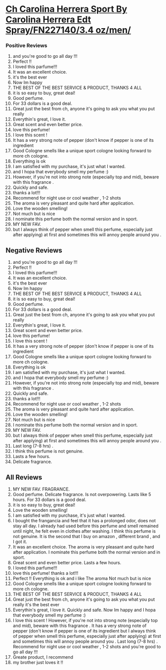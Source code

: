 # [Ch Carolina Herrera Sport By Carolina Herrera Edt Spray/FN227140/3.4 oz/men/](https://products.checkmycream.com/products/Ch-Carolina-Herrera-Sport-By-Carolina-Herrera-Edt-SprayFN2271403.4-ozmen.html)

### Positive Reviews

<ol>
      <li>and you&#x27;re good to go all day !!!</li>
      <li>Perfect !!</li>
      <li>I loved this parfume!!!</li>
      <li>It was an excellent choice.</li>
      <li>it&#x27;s the best ever</li>
      <li>Now Im happy</li>
      <li>THE BEST OF THE BEST SERVICE &amp; PRODUCT, THANKS 4 ALL</li>
      <li>it is so easy to buy, great deal!</li>
      <li>Good perfume.</li>
      <li>For 33 dollars is a good deal.</li>
      <li>Great just the best from ch, anyone it&#x27;s going to ask you what you put really</li>
      <li>Everythin&#x27;s great, I love it.</li>
      <li>Great scent and even better price.</li>
      <li>love this perfume!</li>
      <li>I love this scent !</li>
      <li>It has a very strong note of pepper (don&#x27;t know if pepper is one of its ingredient</li>
      <li>Good Cologne smells like a unique sport cologne looking forward to more ch cologne.</li>
      <li>Everything is ok</li>
      <li>I am satisfied with my purchase, it&#x27;s just what I wanted.</li>
      <li>and I hopa that everybody smell my perfume :)</li>
      <li>However, if you&#x27;re not into strong note (especially top and mid), beware with this fragrance .</li>
      <li>Quickly and safe.</li>
      <li>thanks a lot!!!</li>
      <li>Recommend for night use or cool weather , 1-2 shots</li>
      <li>The aroma is very pleasant and quite hard after application.</li>
      <li>Love the wooden smelling!</li>
      <li>Not much but is nice</li>
      <li>I nominate this perfume both the normal version and in sport.</li>
      <li>MY NEW FAV.</li>
      <li>but I always think of pepper when smell this perfume, especially just after applying) at first and sometimes this will annoy people around you .</li>
</ol>


<h2>Negative Reviews</h2>
<ol>
<li> and you&#x27;re good to go all day !!!</li>
<li> Perfect !!</li>
<li> I loved this parfume!!!</li>
<li> It was an excellent choice.</li>
<li> it&#x27;s the best ever</li>
<li> Now Im happy</li>
<li> THE BEST OF THE BEST SERVICE &amp; PRODUCT, THANKS 4 ALL</li>
<li> it is so easy to buy, great deal!</li>
<li> Good perfume.</li>
<li> For 33 dollars is a good deal.</li>
<li> Great just the best from ch, anyone it&#x27;s going to ask you what you put really</li>
<li> Everythin&#x27;s great, I love it.</li>
<li> Great scent and even better price.</li>
<li> love this perfume!</li>
<li> I love this scent !</li>
<li> It has a very strong note of pepper (don&#x27;t know if pepper is one of its ingredient</li>
<li> Good Cologne smells like a unique sport cologne looking forward to more ch cologne.</li>
<li> Everything is ok</li>
<li> I am satisfied with my purchase, it&#x27;s just what I wanted.</li>
<li> and I hopa that everybody smell my perfume :)</li>
<li> However, if you&#x27;re not into strong note (especially top and mid), beware with this fragrance .</li>
<li> Quickly and safe.</li>
<li> thanks a lot!!!</li>
<li> Recommend for night use or cool weather , 1-2 shots</li>
<li> The aroma is very pleasant and quite hard after application.</li>
<li> Love the wooden smelling!</li>
<li> Not much but is nice</li>
<li> I nominate this perfume both the normal version and in sport.</li>
<li> MY NEW FAV.</li>
<li> but I always think of pepper when smell this perfume, especially just after applying) at first and sometimes this will annoy people around you .</li>
<li> Last long (7-8 hrs) .</li>
<li> I think this perfume is not genuine.</li>
<li> Lasts a few hours.</li>
<li> Delicate fragrance.</li>
</ol>

<h2>All Reviews</h2>

<ol>
    <li> MY NEW FAV. FRAGRANCE.</li>
    <li> Good perfume. Delicate fragrance. Is not overpowering. Lasts like 5 hours. For 33 dollars is a good deal.</li>
    <li> it is so easy to buy, great deal!</li>
    <li> Love the wooden smelling!</li>
    <li> I am satisfied with my purchase, it&#x27;s just what I wanted.</li>
    <li> I bought the frangancia and feel that it has a prolonged odor, does not stay all day. I already had used before this perfume and smell remained until night, he felt even in clothes after washing. I think this perfume is not genuine. It is the second that I buy on amazon , different brand , and I got it.</li>
    <li> It was an excellent choice. The aroma is very pleasant and quite hard after application. I nominate this perfume both the normal version and in sport.</li>
    <li> Great scent and even better price. Lasts a few hours.</li>
    <li> I loved this parfume!!!</li>
    <li> love this perfume! thanks a lot!!!</li>
    <li> Perfect !! Everything is ok and i like The aroma Not much but is nice</li>
    <li> Good Cologne smells like a unique sport cologne looking forward to more ch cologne.</li>
    <li> THE BEST OF THE BEST SERVICE &amp; PRODUCT, THANKS 4 ALL</li>
    <li> Great just the best from ch, anyone it&#x27;s going to ask you what you put really it&#x27;s the best ever</li>
    <li> Everythin&#x27;s great, I love it. Quickly and safe. Now Im happy and I hopa that everybody smell my perfume :)</li>
    <li> I love this scent ! However, if you&#x27;re not into strong note (especially top and mid), beware with this fragrance . It has a very strong note of pepper (don&#x27;t know if pepper is one of its ingredient but I always think of pepper when smell this perfume, especially just after applying) at first and sometimes this will annoy people around you . Last long (7-8 hrs) . Recommend for night use or cool weather , 1-2 shots and you&#x27;re good to go all day !!!</li>
    <li> Greate product, I recommend</li>
    <li> my brother just loves it !!</li>
</ol>




